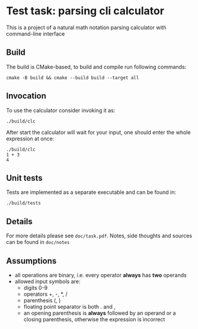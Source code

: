 # Test task: parsing cli calculator
This is a project of a natural math notation parsing calculator with
command-line interface

## Build
The build is CMake-based, to build and compile run following commands:
```shell
cmake -B build && cmake --build build --target all
```

## Invocation
To use the calculator consider invoking it as:
```shell
./build/clc
```
After start the calculator will wait for your input, one should enter the whole
expression at once:
```shell
./build/clc
1 + 3
4
```

## Unit tests
Tests are implemented as a separate executable and can be found in:
```shell
./build/tests
```

## Details
For more details please see `doc/task.pdf`. Notes, side thoughts and sources
can be found in `doc/notes`

## Assumptions
* all operations are binary, i.e. every operator __always__ has __two__
  operands
* allowed input symbols are:
  * digits 0-9
  * operators +, -, \*, /
  * parenthesis (, )
  * floating point separator is both . and ,
  * an opening parenthesis is __always__ followed by an operand or a closing
    parenthesis, otherwise the expression is incorrect
